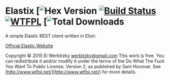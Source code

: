 # Elastix [![Hex Version](https://img.shields.io/hexpm/v/elastix.svg) [![Build Status](https://travis-ci.org/werbitzky/elastix.svg)](https://travis-ci.org/werbitzky/elastix) [![WTFPL](https://img.shields.io/badge/license-WTFPL-brightgreen.svg?style=flat)](https://www.tldrlegal.com/l/wtfpl) [![Total Downloads](https://img.shields.io/hexpm/dt/elastix.svg)

A simple Elastic REST client written in Elixir.

[Official Elastic Website](https://www.elastic.co)

Copyright © 2015 El Werbitzky <werbitzky@gmail.com>
This work is free. You can redistribute it and/or modify it under the
terms of the Do What The Fuck You Want To Public License, Version 2,
as published by Sam Hocevar. See [http://www.wtfpl.net/](http://www.wtfpl.net/) for more details.
